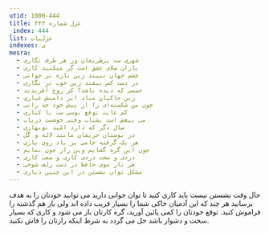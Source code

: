 ```yaml
---
utid: 1000-444
title: غزل شماره ۴۴۴
_index: 444
list: غزلیات
indexes: ی
mesra:
  - شهری ست پرظریفان وز هر طرف نگاری
  - یاران صلای عشق است گر میکنید کاری
  - چشم جهان نبیند زین تازه تر جوانی
  - در دست کس نیفتد زین خوب تر نگاری
  - جسمی که دیده باشد؟ کز روح آفریدند
  - زین خاکیان مباد ابر دامنش غباری
  - چون من شکسته‌ای را از پیش خود چه رانی
  - کم غایت توقع بوسی ست یا کناری
  - می بیغش است بشتاب وقتی خوشست دریاب
  - سال دگر که دارد امّید نوبهاری
  - در بوستان حریفان مانند لاله و گل
  - هر یک گرفته جامی بر یاد روی یاری
  - چون این گره گشایم وین راز چون نمایم
  - دردی و سخت دردی کاری و صعب کاری
  - هر تار موی حافظ در دست زلف شوخی
  - مشکل توان نشستن در این چنین دیاری
---
```

حال وقت نشستن نیست باید کاری کنید تا توان جوانی دارید می توانید خودتان را به هدف برسانید هر چند که این آدمیان خاکی شما را بسیار فریب داده اند ولی باز هم گذشته را فراموش کنید. توقع خودتان را کمی پائین آورید، گره کارتان باز می شود و کاری که بسیار سخت و دشوار باشد حل می گردد به شرط اینکه رازتان را فاش نکنید.
